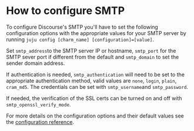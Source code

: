 # How to configure SMTP

To configure Discourse's SMTP you'll have to set the following configuration options with the appropriate values for your SMTP server by running `juju config [charm_name] [configuration]=[value]`.

Set `smtp_address`to the SMTP server IP or hostname, `smtp_port` for the SMTP sever port if different from the default and `smtp_domain` to set the sender domain address.

If authentication is needed, `smtp_authentication` will need to be set to the appropriate authentication method, valid values are `none`, `login`, `plain`, `cram_md5`. The credentials can be set with `smtp_username`and `smtp_password`.

If needed, the verification of the SSL certs can be turned on and off with `smtp_openssl_verify_mode`.

For more details on the configuration options and their default values see the [configuration reference](https://charmhub.io/discourse-k8s/configure).